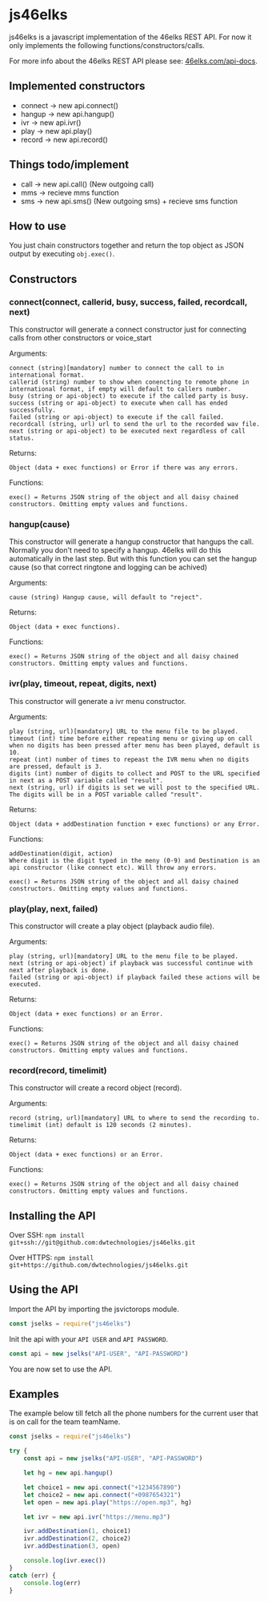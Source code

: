 # js46elks

js46elks is a javascript implementation of the 46elks REST API.
For now it only implements the following functions/constructors/calls.

For more info about the 46elks REST API please see: [46elks.com/api-docs](https://46elks.com/api-docs).

## Implemented constructors

- connect -> new api.connect()
- hangup -> new api.hangup()
- ivr -> new api.ivr()
- play -> new api.play()
- record -> new api.record()

## Things todo/implement

- call -> new api.call() (New outgoing call)
- mms -> recieve mms function
- sms -> new api.sms() (New outgoing sms) + recieve sms function

## How to use

You just chain constructors together and return the top object as JSON output by executing `obj.exec()`.

## Constructors

### connect(connect, callerid, busy, success, failed, recordcall, next)

This constructor will generate a connect constructor just for connecting calls from other constructors or voice_start

Arguments:

```text
connect (string)[mandatory] number to connect the call to in international format.
callerid (string) number to show when conencting to remote phone in international format, if empty will default to callers number.
busy (string or api-object) to execute if the called party is busy.
success (string or api-object) to execute when call has ended successfully.
failed (string or api-object) to execute if the call failed.
recordcall (string, url) url to send the url to the recorded wav file.
next (string or api-object) to be executed next regardless of call status.
```

Returns:

```text
Object (data + exec functions) or Error if there was any errors.
```

Functions:

```text
exec() = Returns JSON string of the object and all daisy chained constructors. Omitting empty values and functions.
```

### hangup(cause)

This constructor will generate a hangup constructor that hangups the call. Normally you don't need to specify a hangup. 46elks
will do this automatically in the last step. But with this function you can set the hangup cause (so that correct ringtone and logging can be achived)

Arguments:

```text
cause (string) Hangup cause, will default to "reject".
```

Returns:

```text
Object (data + exec functions).
```

Functions:

```text
exec() = Returns JSON string of the object and all daisy chained constructors. Omitting empty values and functions.
```

### ivr(play, timeout, repeat, digits, next)

This constructor will generate a ivr menu constructor.

Arguments:

```text
play (string, url)[mandatory] URL to the menu file to be played.
timeout (int) time before either repeating menu or giving up on call when no digits has been pressed after menu has been played, default is 10.
repeat (int) number of times to repeast the IVR menu when no digits are pressed, default is 3.
digits (int) number of digits to collect and POST to the URL specified in next as a POST variable called "result".
next (string, url) if digits is set we will post to the specified URL. The digits will be in a POST variable called "result".
```

Returns:

```text
Object (data + addDestination function + exec functions) or any Error.
```

Functions:

```text
addDestination(digit, action)
Where digit is the digit typed in the meny (0-9) and Destination is an api constructor (like connect etc). Will throw any errors.

exec() = Returns JSON string of the object and all daisy chained constructors. Omitting empty values and functions.
```

### play(play, next, failed)

This constructor will create a play object (playback audio file).

Arguments:

```text
play (string, url)[mandatory] URL to the menu file to be played.
next (string or api-object) if playback was successful continue with next after playback is done.
failed (string or api-object) if playback failed these actions will be executed.
```

Returns:

```text
Object (data + exec functions) or an Error.
```

Functions:

```text
exec() = Returns JSON string of the object and all daisy chained constructors. Omitting empty values and functions.
```

### record(record, timelimit)

This constructor will create a record object (record).

Arguments:

```text
record (string, url)[mandatory] URL to where to send the recording to.
timelimit (int) default is 120 seconds (2 minutes).
```

Returns:

```text
Object (data + exec functions) or an Error.
```

Functions:

```text
exec() = Returns JSON string of the object and all daisy chained constructors. Omitting empty values and functions.
```

## Installing the API

Over SSH: `npm install git+ssh://git@github.com:dwtechnologies/js46elks.git`

Over HTTPS: `npm install git+https://github.com/dwtechnologies/js46elks.git`

## Using the API

Import the API by importing the jsvictorops module.

```js
const jselks = require("js46elks")
```

Init the api with your `API USER` and `API PASSWORD`.

```js
const api = new jselks("API-USER", "API-PASSWORD")
```

You are now set to use the API.

## Examples

The example below till fetch all the phone numbers for the current user that is on call for the team teamName.

```js
const jselks = require("js46elks")

try {
    const api = new jselks("API-USER", "API-PASSWORD")

    let hg = new api.hangup()

    let choice1 = new api.connect("+1234567890")
    let choice2 = new api.connect("+0987654321")
    let open = new api.play("https://open.mp3", hg)

    let ivr = new api.ivr("https://menu.mp3")

    ivr.addDestination(1, choice1)
    ivr.addDestination(2, choice2)
    ivr.addDestination(3, open)

    console.log(ivr.exec())
}
catch (err) {
    console.log(err)
}
```